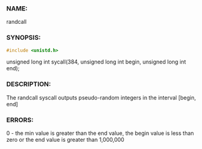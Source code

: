 ### NAME:
randcall

### SYNOPSIS:
```C
#include <unistd.h>
```
unsigned long int sycall(384, unsigned long int begin, unsigned long int end);

### DESCRIPTION:
The randcall syscall outputs pseudo-random integers in the interval [begin, end]

### ERRORS:
0 - the min value is greater than the end value, the begin value is less than zero or the end value is greater than 1,000,000